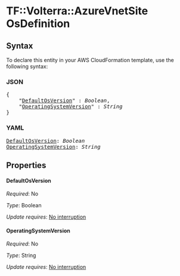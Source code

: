 # TF::Volterra::AzureVnetSite OsDefinition

## Syntax

To declare this entity in your AWS CloudFormation template, use the following syntax:

### JSON

<pre>
{
    "<a href="#defaultosversion" title="DefaultOsVersion">DefaultOsVersion</a>" : <i>Boolean</i>,
    "<a href="#operatingsystemversion" title="OperatingSystemVersion">OperatingSystemVersion</a>" : <i>String</i>
}
</pre>

### YAML

<pre>
<a href="#defaultosversion" title="DefaultOsVersion">DefaultOsVersion</a>: <i>Boolean</i>
<a href="#operatingsystemversion" title="OperatingSystemVersion">OperatingSystemVersion</a>: <i>String</i>
</pre>

## Properties

#### DefaultOsVersion

_Required_: No

_Type_: Boolean

_Update requires_: [No interruption](https://docs.aws.amazon.com/AWSCloudFormation/latest/UserGuide/using-cfn-updating-stacks-update-behaviors.html#update-no-interrupt)

#### OperatingSystemVersion

_Required_: No

_Type_: String

_Update requires_: [No interruption](https://docs.aws.amazon.com/AWSCloudFormation/latest/UserGuide/using-cfn-updating-stacks-update-behaviors.html#update-no-interrupt)

